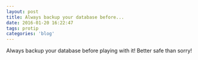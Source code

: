 ```yaml
---
layout: post
title: Always backup your database before...
date: 2016-01-20 16:22:47
tags: protip
categories: 'blog'
---
```


Always backup your database before playing with it! Better safe than sorry!